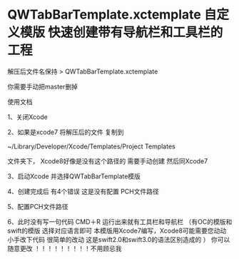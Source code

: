 # QWTabBarTemplate.xctemplate   自定义模版 快速创建带有导航栏和工具栏的工程 
  解压后文件名保持 > QWTabBarTemplate.xctemplate
  
  你需要手动把master删掉
  

 使用文档 
 
 
 
 
1、关闭Xcode

2、如果是xcode7 将解压后的文件 复制到

~/Library/Developer/Xcode/Templates/Project Templates

文件夹下，
Xcode8好像是没有这个路径的 需要手动创建
然后同Xcode7

3、启动Xcode 并选择QWTabBarTemplate模版

4、创建完成后 有4个错误 这是没有配置 PCH文件路径

5、配置PCH文件路径

6、此时没有写一句代码 CMD＋R 运行出来就有工具栏和导航栏
（有OC的模版和swift的模版 选择对应语言即可 本模版用Xcode7编写，Xcode8可能需要您动动小手改下代码 很简单的改动 这是swift2.0和swift3.0的语法区别造成的 ）
你可以随意更改 ！！！！！！！！！不用顾忌我
